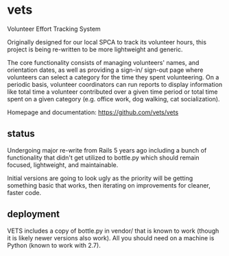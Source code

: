 vets
====

Volunteer Effort Tracking System

Originally designed for our local SPCA to track its volunteer hours,
this project is being re-written to be more lightweight and generic.

The core functionality consists of managing volunteers' names, and
orientation dates, as well as providing a sign-in/ sign-out page where
volunteers can select a category for the time they spent volunteering.
On a periodic basis, volunteer coordinators can run reports to display
information like total time a volunteer contributed over a given time
period or total time spent on a given category 
(e.g. office work, dog walking, cat socialization).

Homepage and documentation: https://github.com/vets/vets

status
------
Undergoing major re-write from Rails 5 years ago including
a bunch of functionality that didn't get utilized to bottle.py
which should remain focused, lightweight, and maintainable.

Initial versions are going to look ugly as the priority will
be getting something basic that works, then iterating on
improvements for cleaner, faster code.

deployment
----------
VETS includes a copy of bottle.py in vendor/ that is known to work
(though it is likely newer versions also work). All you should need
on a machine is Python (known to work with 2.7).
